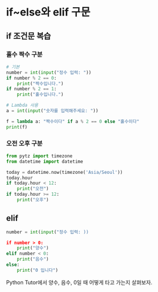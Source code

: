 # if~else와 elif 구문

## if 조건문 복습

### 홀수 짝수 구분
```python
# 기본
number = int(input("정수 입력: "))
if number % 2 == 0:
    print("짝수입니다.")
if number % 2 == 1:
    print("홀수입니다.")

# Lambda 사용
a = int(input("숫자를 입력해주세요: "))

f = lambda a: "짝수이다" if a % 2 == 0 else "홀수이다"
print(f)
```

### 오전 오후 구분
```python
from pytz import timezone
from datetime import datetime

today = datetime.now(timezone('Asia/Seoul'))
today.hour
if today.hour < 12:
    print("오전")
if today.hour >= 12:
    print("오후")
```

## elif

```python
number = int(input("정수 입력: ))

if number > 0:
    print("양수")
elif number < 0:
    print("음수")
else:
    print("0 입니다")
```

Python Tutor에서 양수, 음수, 0일 때 어떻게 타고 가는지 살펴보자.